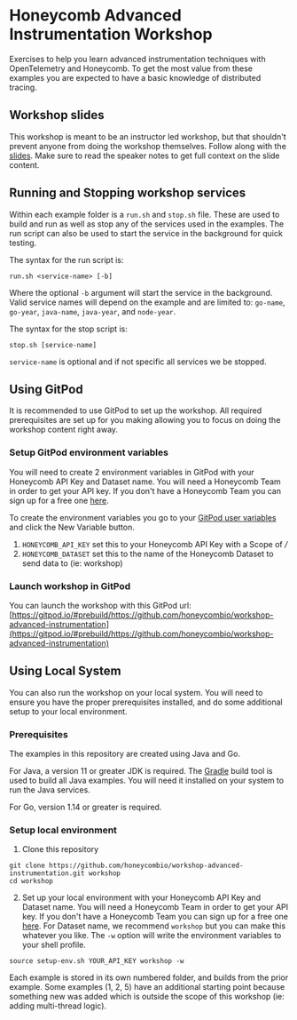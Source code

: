 # Honeycomb Advanced Instrumentation Workshop

Exercises to help you learn advanced instrumentation techniques with OpenTelemetry and Honeycomb. 
To get the most value from these examples you are expected to have a basic knowledge of distributed tracing.

## Workshop slides

This workshop is meant to be an instructor led workshop, but that shouldn't prevent anyone from doing the workshop themselves. 
Follow along with the [slides](https://docs.google.com/presentation/d/1pYNzZSUFqzF124SkqvXCUZ4JFHs0v_uyQtqyyr9BZYA/edit?usp=sharing).
Make sure to read the speaker notes to get full context on the slide content.


## Running and Stopping workshop services
Within each example folder is a `run.sh` and `stop.sh` file. These are used to build and run as well as stop any of the
services used in the examples. The run script can also be used to start the service in the background for quick testing.

The syntax for the run script is:
```shell
run.sh <service-name> [-b]
```
Where the optional `-b` argument will start the service in the background. 
Valid service names will depend on the example and are limited to: `go-name`, `go-year`, `java-name`, `java-year`, and `node-year`.

The syntax for the stop script is:
```shell
stop.sh [service-name]
```
`service-name` is optional and if not specific all services we be stopped.


## Using GitPod

It is recommended to use GitPod to set up the workshop.
All required prerequisites are set up for you making allowing you to focus on doing the workshop content right away.

### Setup GitPod environment variables

You will need to create 2 environment variables in GitPod with your Honeycomb API Key and Dataset name. 
You will need a Honeycomb Team in order to get your API key. 
If you don't have a Honeycomb Team you can sign up for a free one [here](https://honeycomb.io/signup).

To create the environment variables you go to your [GitPod user variables](https://gitpod.io/variables) and click the New Variable button.
1. `HONEYCOMB_API_KEY` set this to your Honeycomb API Key with a Scope of */*
2. `HONEYCOMB_DATASET` set this to the name of the Honeycomb Dataset to send data to (ie: workshop)

### Launch workshop in GitPod

You can launch the workshop with this GitPod url: [https://gitpod.io/#prebuild/https://github.com/honeycombio/workshop-advanced-instrumentation](https://gitpod.io/#prebuild/https://github.com/honeycombio/workshop-advanced-instrumentation)


## Using Local System

You can also run the workshop on your local system. 
You will need to ensure you have the proper prerequisites installed, and do some additional setup to your local environment.

### Prerequisites
The examples in this repository are created using Java and Go.

For Java, a version 11 or greater JDK is required. 
The [Gradle](https://gradle.org/) build tool is used to build all Java examples. You will need it installed on your 
system to run the Java services.

For Go, version 1.14 or greater is required.

### Setup local environment

1. Clone this repository
```shell
git clone https://github.com/honeycombio/workshop-advanced-instrumentation.git workshop
cd workshop
```

2. Set up your local environment with your Honeycomb API Key and Dataset name. You will need a Honeycomb Team in order to 
   get your API key. If you don't have a Honeycomb Team you can sign up for a free one [here](https://honeycomb.io/signup).
   For Dataset name, we recommend `workshop` but you can make this whatever you like. 
   The `-w` option will write the environment variables to your shell profile.  
```shell
source setup-env.sh YOUR_API_KEY workshop -w
```

Each example is stored in its own numbered folder, and builds from the prior example. Some examples (1, 2, 5) have an additional
starting point because something new was added which is outside the scope of this workshop (ie: adding multi-thread logic).
